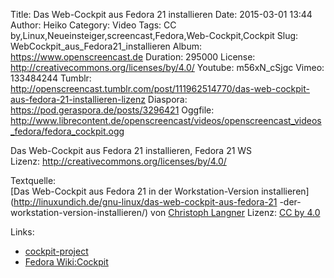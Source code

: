 Title: Das Web-Cockpit aus Fedora 21 installieren
Date: 2015-03-01 13:44
Author: Heiko
Category: Video
Tags: CC by,Linux,Neueinsteiger,screencast,Fedora,Web-Cockpit,Cockpit
Slug: WebCockpit_aus_Fedora21_installieren
Album: https://www.openscreencast.de
Duration: 295000
License: http://creativecommons.org/licenses/by/4.0/
Youtube: m56xN_cSjgc
Vimeo: 133484244
Tumblr: http://openscreencast.tumblr.com/post/111962514770/das-web-cockpit-aus-fedora-21-installieren-lizenz
Diaspora: https://pod.geraspora.de/posts/3296421
Oggfile: http://www.librecontent.de/openscreencast/videos/openscreencast_videos_fedora/fedora_cockpit.ogg

Das Web-Cockpit aus Fedora 21 installieren, Fedora 21 WS  
Lizenz: <http://creativecommons.org/licenses/by/4.0/>  
  
Textquelle:  
[Das Web-Cockpit aus Fedora 21 in der Workstation-Version
installieren](http://linuxundich.de/gnu-linux/das-web-cockpit-aus-fedora-21
-der-workstation-version-installieren/) von [Christoph
Langner](http://linuxundich.de/) Lizenz: [CC by
4.0](http://creativecommons.org/licenses/by/4.0/)

Links:

  * [cockpit-project](http://cockpit-project.org/ "Link zu cockpit-project.org" )
  * [Fedora Wiki:Cockpit](http://fedoraproject.org/wiki/Changes/CockpitManagementConsole#How_To_Test "Link zu fedoraproject.org" )

